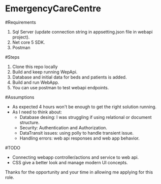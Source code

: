 # EmergencyCareCentre

#Requirements
1. Sql Server (update connection string in appsetting.json file in webapi project).
2. Net core 5 SDK.
3. Postman

#Steps
1. Clone this repo locally
2. Build and keep running WepApi. 
3. Database and initial data for beds and patients is added.
4. Build and run WebApp.
5. You can use postman to test webapi endpoints.

#Assumptions
- As expected 4 hours won't be enough to get the right solution running.
- As I need to think about:
  - Database desing: I was struggling if using relational or document structure.
  - Security: Authentication and Authorization.
  - DataTransit issues: using polly to handle transient issue.
  - Handling errors: web api responses and web app behavior.
  
#TODO
- Connecting webapp controller/actions and service to web api.
- CSS give a better look and manage modern UI concepts.

Thanks for the opportunity and your time in allowing me applying for this role.
